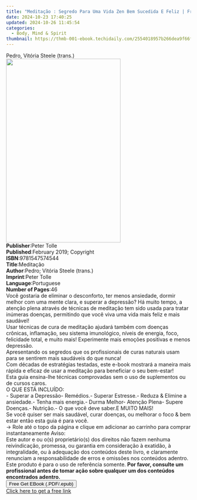 ```yaml
---
title: "Meditação : Segredo Para Uma Vida Zen Bem Sucedida E Feliz | Free Book"
date: 2024-10-23 17:40:25
updated: 2024-10-26 11:45:54
categories:
  - Body, Mind & Spirit
thumbnail: https://thmb-001-ebook.techidaily.com/2554018957b266dea9f66f0411f8f91ae25ec99d957631b11383fb7bfbb0fb48.jpg
---
```

<main id="book-container">
  <div class="flex flex-col">
    <div class="book-brief flex-1 py-6 px-4 sm:p-6 md:py-10 md:px-8">
      <!-- brief-->
      <div class="book-brief-main">Pedro, Vitória Steele (trans.)</div>
    </div>
    <div
      class="book-meta-info flex-1 grid gap-4 col-start-1 col-end-3 row-start-1 sm:mb-6 sm:grid-cols-4 lg:gap-6 lg:col-start-2 lg:row-end-6 lg:row-span-6 lg:mb-0"
    >
      <div
        class="book-meta-info-left place-content-center mt-4 p-4 text-sm leading-6 col-start-2 col-span-2 dark:text-slate-400"
      >
        <img
          class="w-full h-500 object-cover rounded-lg sm:h-255 sm:col-span-2 lg:col-span-full"
          src="https://img-001-ebook.techidaily.com/dfce1261cfe81100d498a8438ca13a328fdc271abf97d703a60a33feec19c87f.jpg"
          alt=""
          width="312"
          height="500"
        />
      </div>
      <div
        class="book-meta-info-right mt-2 col-start-1 row-start-2 col-span-3 self-center"
      >
        <!-- meta data  -->
        <div class="flex flex-col px-4 md:px-8">
          <div class="flex-1">
            <strong>Publisher</strong>:<span class="px-2">Peter Tolle</span>
          </div>
          <div class="flex-1">
            <strong>Published</strong>:<span class="px-2"
              >February 2019; Copyright</span
            >
          </div>
          <div class="flex-1">
            <strong>ISBN</strong>:<span class="px-2">9781547574544</span>
          </div>
          <div class="flex-1">
            <strong>Title</strong>:<span class="px-2">Meditação</span>
          </div>
          <div class="flex-1">
            <strong>Author</strong>:<span class="px-2"
              >Pedro; Vitória Steele (trans.)</span
            >
          </div>
          <div class="flex-1">
            <strong>Imprint</strong>:<span class="px-2">Peter Tolle</span>
          </div>
          <div class="flex-1">
            <strong>Language</strong>:<span class="px-2">Portuguese</span>
          </div>
          <div class="flex-1">
            <strong>Number of Pages</strong>:<span class="px-2">46</span>
          </div>
        </div>
      </div>
    </div>
    <div class="book-description flex-1 py-6 px-4 sm:p-6 md:py-10 md:px-8">
      <div class="book-description-main">
        <div accordion-content="" id="description">
          Você gostaria de eliminar o desconforto, ter menos ansiedade, dormir
          melhor com uma mente clara, e superar a depressão? Há muito tempo, a
          atenção plena através de técnicas de meditação tem sido usada para
          tratar inúmeras doenças, permitindo que você viva uma vida mais feliz
          e mais saudável!<br />Usar técnicas de cura de meditação ajudará
          também com doenças crônicas, inflamação, seu sistema imunológico,
          níveis de energia, foco, felicidade total, e muito mais! Experimente
          mais emoções positivas e menos depressão.<br />Apresentando os
          segredos que os profissionais de curas naturais usam para se sentirem
          mais saudáveis do que nunca!<br />Com décadas de estratégias testadas,
          este e-book mostrará a maneira mais rápida e eficaz de usar a
          meditação para beneficiar o seu bem-estar!<br />Esta guia ensina-lhe
          técnicas comprovadas sem o uso de suplementos ou de cursos caros.<br />O
          QUE ESTÁ INCLUÍDO:<br />- Superar a Depressão- Remédios.- Superar
          Estresse.- Reduza &amp; Elimine a ansiedade.- Tenha mais energia.-
          Durma Melhor- Atenção Plena- Supere Doenças.- Nutrição.- O que você
          deve saber.E MUITO MAIS!<br />Se você quiser ser mais saudável, curar
          doenças, ou melhorar o foco &amp; bem estar então esta guia é para
          você.<br />-&gt; Role até o topo da página e clique em adicionar ao
          carrinho para comprar instantaneamente Aviso:&nbsp;<br />Este autor e
          ou o(s) proprietário(s) dos direitos não fazem nenhuma reivindicação,
          promessa, ou garantia em consideração à exatidão, à integralidade, ou
          à adequação dos conteúdos deste livro, e claramente renunciam a
          responsabilidade de erros e omissões nos conteúdos adentro. Este
          produto é para o uso de referência somente.&nbsp;<b
            >Por favor, consulte um profissional antes de tomar ação sobre
            qualquer um dos conteúdos encontrados adentro.</b
          ><br />
        </div>
        <div class="accordion-fader"></div>
      </div>
    </div>
    <div class="book-excerpts flex-1 py-6 px-4 sm:p-6 md:py-10 md:px-8"></div>
    <div
      class="book-about-author flex-1 py-6 px-4 sm:p-6 md:py-10 md:px-8"
    ></div>
    <div class="book-free-get flex-1 py-6 px-4 sm:p-6 md:py-10 md:px-8">
      <button
        id="btn-free-get"
        class="bg-blue-500 hover:bg-blue-700 text-white font-bold py-2 px-4 rounded"
      >
        Free Get EBook (.PDF/.epub)
      </button>
      <div id="countdown-display" class="px-2 text-lg mt-2"></div>
      <a
        id="free-link"
        class="hidden bg-blue-500 hover:bg-blue-700 text-white font-bold py-2 px-4 rounded"
        href="https://www.ebooks.com/en-us/book/209667256/medita-o-segredo-para-uma-vida-zen-bem-sucedida-e-feliz/pedro/"
        target="_blank"
        >Click here to get a free link</a
      >
    </div>
    <script>
      let countdownTime = 0;
      let countdownInterval = null;
      document
        .getElementById('btn-free-get')
        .addEventListener('click', startCountdown);
      function startCountdown() {
        countdownTime = new Date().getTime() + 60000 * 3;
        countdownInterval = setInterval(updateCountdown, 1000);
        document.getElementById('btn-free-get').disabled = true;
        document
          .getElementById('btn-free-get')
          .classList.add('bg-gray-500', 'cursor-not-allowed');
      }
      function updateCountdown() {
        let currentTime = new Date().getTime();
        let timeLeft = countdownTime - currentTime;
        let secondsLeft = Math.floor(timeLeft / 1000);
        document.getElementById('countdown-display').innerHTML =
          `Remaining time: ${secondsLeft} seconds.`;
        if (secondsLeft <= 0) {
          clearInterval(countdownInterval);
          document.getElementById('btn-free-get').classList.add('hidden');
          document.getElementById('free-link').classList.remove('hidden');
          document.getElementById('countdown-display').innerHTML = '';
        }
      }
    </script>
  </div>
</main>
